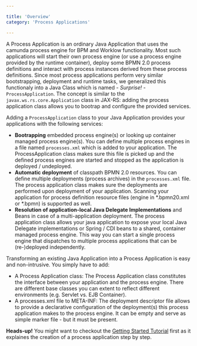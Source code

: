 ```yaml
---

title: 'Overview'
category: 'Process Applications'

---
```


A Process Application is an ordinary Java Application that uses the camunda process engine for BPM and Worklow functionality. Most such applications will start their own process engine (or use a process engine provided by the runtime container), deploy some BPMN 2.0 process definitions and interact with process instances derived from these process definitions. Since most process applications perform very similar bootstrapping, deployment and runtime tasks, we generalized this functionaly into a Java Class which is named - *Surprise!* - `ProcessApplication`. The concept is similar to the `javax.ws.rs.core.Application` class in JAX-RS: adding the process application class allows you to bootrap and configure the provided services.

Adding a `ProcessApplication` class to your Java Application provides your applications with the following services:

  * **Bootrapping** embedded process engine(s) or looking up container managed process engine(s). You can define multiple process engines in a file named `processes.xml` which is added to your application. The ProcessApplication class makes sure this file is picked up and the defined process engines are started and stopped as the application is deployed / undeployed.
  * **Automatic deployment** of classpath BPMN 2.0 resources. You can define multiple deployments (process archives) in the `processes.xml` file. The process application class makes sure the deployments are performed upon deployment of your application. Scanning your application for process definition resource files (engine in *.bpmn20.xml or *.bpmn) is supported as well.
  * **Resolution of application-local Java Delegate Implementations** and Beans in case of a multi-application deployment. The process application class allows your java application to expose your local Java Delegate implementations or Spring / CDI beans to a shared, container managed process engine. This way you can start a single process engine that dispatches to multiple process applications that can be (re-)deployed independently.

Transforming an existing Java Application into a Process Application is easy and non-intrusive. You simply have to add:

* A Process Application class: The Process Application class constitutes the interface between your application and the process engine. There are different base classes you can extent to reflect different environments (e.g. Servlet vs. EJB Container).
* A processes.xml file to META-INF: The deployment descriptor file allows  to provide a declarative configuration of the deployment(s) this process application makes to the process engine. It can be empty and serve as simple marker file - but it must be present.

<div class="alert">
  <p>
    <strong>Heads-up!</strong>
    You might want to checkout the <a href="http://www.camunda.org/get-started">Getting Started Tutorial</a> first as it explaines the creation of a process application step by step.
  </p>
</div>
